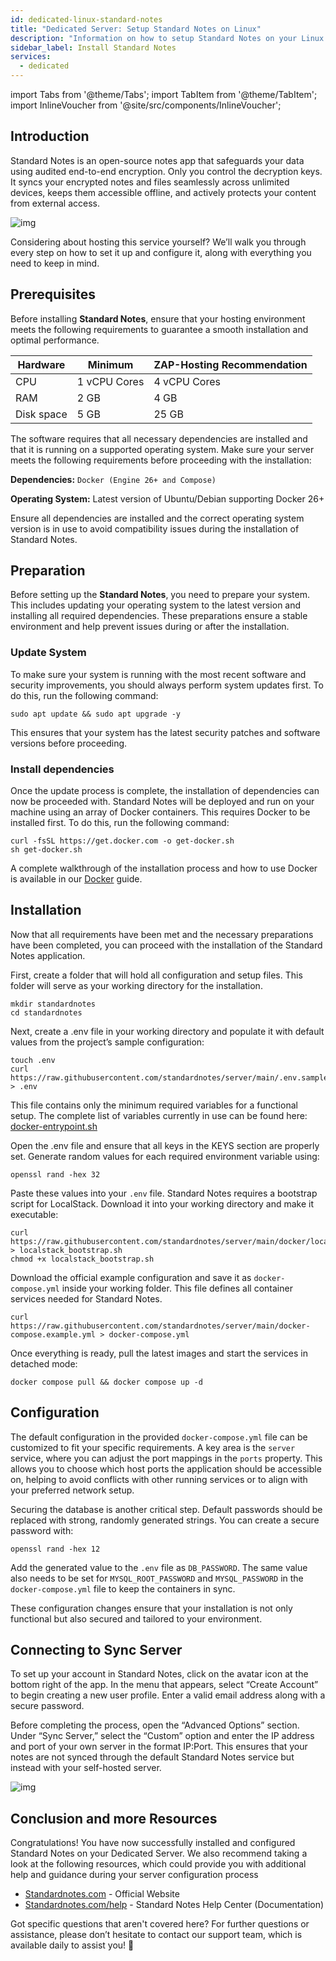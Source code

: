 ```yaml
---
id: dedicated-linux-standard-notes
title: "Dedicated Server: Setup Standard Notes on Linux"
description: "Information on how to setup Standard Notes on your Linux Dedicated Server from ZAP-Hosting"
sidebar_label: Install Standard Notes
services:
  - dedicated
---
```


import Tabs from '@theme/Tabs';
import TabItem from '@theme/TabItem';
import InlineVoucher from '@site/src/components/InlineVoucher';

## Introduction

Standard Notes is an open-source notes app that safeguards your data using audited end-to-end encryption. Only you control the decryption keys. It syncs your encrypted notes and files seamlessly across unlimited devices, keeps them accessible offline, and actively protects your content from external access. 

![img](https://screensaver01.zap-hosting.com/index.php/s/b6ZpyKJGny5qAon/preview)

Considering about hosting this service yourself? We’ll walk you through every step on how to set it up and configure it, along with everything you need to keep in mind.

<InlineVoucher />



## Prerequisites

Before installing **Standard Notes**, ensure that your hosting environment meets the following requirements to guarantee a smooth installation and optimal performance.

| Hardware   | Minimum      | ZAP-Hosting Recommendation |
| ---------- | ------------ | -------------------------- |
| CPU        | 1 vCPU Cores | 4 vCPU Cores               |
| RAM        | 2 GB         | 4 GB                       |
| Disk space | 5 GB         | 25 GB                      |

The software requires that all necessary dependencies are installed and that it is running on a supported operating system. Make sure your server meets the following requirements before proceeding with the installation:

**Dependencies:** `Docker (Engine 26+ and Compose)` 

**Operating System:** Latest version of Ubuntu/Debian supporting Docker 26+

Ensure all dependencies are installed and the correct operating system version is in use to avoid compatibility issues during the installation of Standard Notes.



## Preparation

Before setting up the **Standard Notes**, you need to prepare your system. This includes updating your operating system to the latest version and installing all required dependencies. These preparations ensure a stable environment and help prevent issues during or after the installation.


### Update System
To make sure your system is running with the most recent software and security improvements, you should always perform system updates first. To do this, run the following command:

```
sudo apt update && sudo apt upgrade -y
```
This ensures that your system has the latest security patches and software versions before proceeding.

### Install dependencies
Once the update process is complete, the installation of dependencies can now be proceeded with. Standard Notes will be deployed and run on your machine using an array of Docker containers. This requires Docker to be installed first. To do this, run the following command: 

```
curl -fsSL https://get.docker.com -o get-docker.sh
sh get-docker.sh
```

A complete walkthrough of the installation process and how to use Docker is available in our [Docker](vserver-linux-docker.md) guide.




## Installation
Now that all requirements have been met and the necessary preparations have been completed, you can proceed with the installation of the Standard Notes application.



First, create a folder that will hold all configuration and setup files. This folder will serve as your working directory for the installation.

```
mkdir standardnotes
cd standardnotes
```

Next, create a .env file in your working directory and populate it with default values from the project’s sample configuration:
```
touch .env
curl https://raw.githubusercontent.com/standardnotes/server/main/.env.sample > .env
```

This file contains only the minimum required variables for a functional setup. The complete list of variables currently in use can be found here: [docker-entrypoint.sh](https://github.com/standardnotes/server/blob/main/docker/docker-entrypoint.sh)

Open the .env file and ensure that all keys in the KEYS section are properly set. Generate random values for each required environment variable using:

```
openssl rand -hex 32
```

Paste these values into your `.env` file.  Standard Notes requires a bootstrap script for LocalStack. Download it into your working directory and make it executable:

```shell
curl https://raw.githubusercontent.com/standardnotes/server/main/docker/localstack_bootstrap.sh > localstack_bootstrap.sh
chmod +x localstack_bootstrap.sh
```

Download the official example configuration and save it as `docker-compose.yml` inside your working folder. This file defines all container services needed for Standard Notes.

```
curl https://raw.githubusercontent.com/standardnotes/server/main/docker-compose.example.yml > docker-compose.yml
```

Once everything is ready, pull the latest images and start the services in detached mode:

```
docker compose pull && docker compose up -d
```



## Configuration

The default configuration in the provided `docker-compose.yml` file can be customized to fit your specific requirements. A key area is the `server` service, where you can adjust the port mappings in the `ports` property. This allows you to choose which host ports the application should be accessible on, helping to avoid conflicts with other running services or to align with your preferred network setup.  

Securing the database is another critical step. Default passwords should be replaced with strong, randomly generated strings. You can create a secure password with:  

```
openssl rand -hex 12  
```

Add the generated value to the `.env` file as `DB_PASSWORD`. The same value also needs to be set for `MYSQL_ROOT_PASSWORD` and `MYSQL_PASSWORD` in the `docker-compose.yml` file to keep the containers in sync.  

These configuration changes ensure that your installation is not only functional but also secured and tailored to your environment.





## Connecting to Sync Server

To set up your account in Standard Notes, click on the avatar icon at the bottom right of the app. In the menu that appears, select “Create Account” to begin creating a new user profile. Enter a valid email address along with a secure password.  

Before completing the process, open the “Advanced Options” section. Under “Sync Server,” select the “Custom” option and enter the IP address and port of your own server in the format IP:Port. This ensures that your notes are not synced through the default Standard Notes service but instead with your self-hosted server.

![img](https://screensaver01.zap-hosting.com/index.php/s/tpsFzSQEokP9xit/download)





## Conclusion and more Resources

Congratulations! You have now successfully installed and configured Standard Notes on your Dedicated Server. We also recommend taking a look at the following resources, which could provide you with additional help and guidance during your server configuration process

- [Standardnotes.com](https://standardnotes.com/) - Official Website
- [Standardnotes.com/help](https://standardnotes.com/help) - Standard Notes Help Center (Documentation)

Got specific questions that aren't covered here? For further questions or assistance, please don’t hesitate to contact our support team, which is available daily to assist you! 🙂
